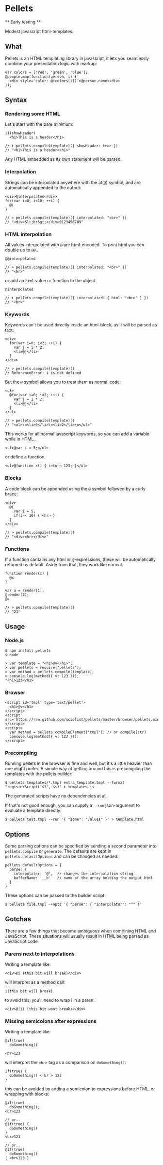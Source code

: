 
Pellets
=======================

** Early testing **

Modest javascript html-templates.

What
-----------------------

Pellets is an HTML templating library in javascript, it lets you seamlessly combine your presentation logic with markup:

    var colors = ['red', 'green', 'blue'];
    @people.map(function(person, i) {
      <div style='color: @(colors[i])'>@person.name</div>
    });

Syntax
-----------------------

### Rendering some HTML

Let's start with the bare minimum:

    if(showHeader)
      <h1>This is a header</h1>

    // > pellets.compile(template)({ showHeader: true })
    // "<h1>This is a header</h1>"

Any HTML embedded as its own statement will be parsed.

### Interpolation

Strings can be interpolated anywhere with the at(`@`) symbol, and are automatically appended to the output:

    <div>@interpolated</div>
    for(var i=0; i<10; ++i) {
      @i
    }

    // > pellets.compile(template)({ interpolated: "<br>" })
    // "<div>&lt;br&gt;</div>0123456789"

### HTML interpolation 

All values interpolated with `@` are html-encoded. To print html you can double up to `@@`..

    @@interpolated

    // > pellets.compile(template)({ interpolated: "<br>" })
    // "<br>"

or add an `html` value or function to the object.

    @interpolated

    // > pellets.compile(template)({ interpolated: { html: "<br>" } })
    // "<br>"

### Keywords

Keywords can't be used directly inside an html-block, as it will be parsed as text:

    <div>
      for(var i=0; i<2; ++i) {
        var j = i * 2;
        <li>@j</li>
      }
    </div>

    // > pellets.compile(template)()
    // ReferenceError: i is not defined


But the `@` symbol allows you to treat them as normal code:

    <ul>
      @for(var i=0; i<2; ++i) {
        var j = i * 2;
        <li>@j</li>
      }
    </ul>
    
    // > pellets.compile(template)()
    // "<ul>\n<li>0</li>\n<li>2</li>\n</ul>"

This works for all normal javascript keywords, so you can add a variable while in HTML..

    <ul>@var i = 5;</ul>

or define a function.

    <ul>@function x() { return 123; }</ul>

### Blocks

A code block can be appended using the `@` symbol followed by a curly brace:

    <div>
      @{
        var i = 5;
        if(i < 10) { <hr> }
      }
    </div>
 
    // > pellets.compile(template)()
    // "<div><hr></div>"

### Functions

If a function contains any html or `@`-expressions, these will be automatically returned by default. Aside from that, they work like normal.

    function render(x) {
      @x
    }

    var a = render(1);
    @render(2);
    @a
 
    // > pellets.compile(template)()
    // "21"

Usage
-----------------------

### Node.js

    $ npm install pellets
    $ node

    > var template = "<h1>@v</h1>";
    > var pellets = require("pellets");
    > var method = pellets.compile(template);
    > console.log(method({ v: 123 }));
    "<h1>123</h1>

### Browser

    <script id='tmpl' type='text/pellet'>
      <h1>@v</h1>
    </script>
    <script src='https://raw.github.com/sciolist/pellets/master/browser/pellets.min.js'></script>
    <script>
      var method = pellets.compileElement('tmpl'); // or compile(str)
      console.log(method({ v: 123 }));
    </script>

### Precompiling

Running pellets in the browser is fine and well, but it's a little heavier than one might prefer. 
A simple way of getting around this is precompiling the templates with the pellets builder:

    $ pellets templates/*.tmpl extra_template.tmpl --format "registerScript('$f', $s)" > templates.js

The generated scripts have no dependencies at all.

If that's not good enough, you can supply a `--run` json-argument to evaluate a template directly:

    $ pellets test.tmpl --run '{ "some": "values" }' > template.html

Options
-----------------------

Some parsing options can be specified by sending a second parameter into `pellets.compile` or `generate`.
The defaults are kept in `pellets.defaultOptions` and can be changed as needed:

    pellets.defaultOptions = {
      parse: {
        interpolator: '@',  // changes the interpolation string
        bufferName: '__b'   // name of the array holding the output html
      }
    }

These options can be passed to the builder script:

    $ pellets file.tmpl --opts '{ "parse": { "interpolator": "^" }'

Gotchas
-----------------------

There are a few things that become ambiguous when combining HTML and JavaScript. 
These situations will usually result in HTML being parsed as JavaScript code.

### Parens next to interpolations

Writing a template like:

    <div>@i (this bit will break)</div>

will interpret as a method call:

    i(this bit will break)

to avoid this, you'll need to wrap i in a paren:

    <div>@(i) (this bit wont break)</div>

### Missing semicolons after expressions

Writing a template like:

    @if(true)
      doSomething()

    <br>123

will interpret the `<br>` tag as a comparison on `doSomething()`:

    if(true) {
      doSomething() < br > 123
    }

this can be avoided by adding a semicolon to expressions before HTML, or wrapping with blocks:

    @if(true)
      doSomething();
    <br>123

    // or..
    @if(true) {
      doSomething()
    }
    <br>123

    // or..
    @if(true)
      doSomething()
    { <br>123 }



